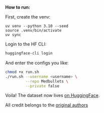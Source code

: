 **How to run:**

First, create the venv:
```
uv venv --python 3.10 --seed
source .venv/bin/activate
uv sync
```

Login to the HF CLI:
```sh
huggingface-cli login 
```

And enter the configs you like:
```sh
chmod +x run.sh
./run.sh --username <username> \
         --repo Medbullets \
         --private false
```

Voila! The dataset now lives [on HuggingFace](https://huggingface.co/datasets/mkieffer/Medbullets).

All credit belongs to the [original authors](https://github.com/HanjieChen/ChallengeClinicalQA)